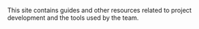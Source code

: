 This site contains guides and other resources related to project development and the tools used by the team.
